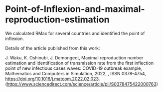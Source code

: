 # Point-of-Inflexion-and-maximal-reproduction-estimation

We calculated RMax for several countries and identified the point of inflexion.

Details of the article published from this work:

J. Waku, K. Oshinubi, J. Demongeot,
Maximal reproduction number estimation and identification of transmission rate from the first inflection point of new infectious cases waves: COVID-19 outbreak example,
Mathematics and Computers in Simulation,
2022,
,
ISSN 0378-4754,
https://doi.org/10.1016/j.matcom.2022.02.023.
(https://www.sciencedirect.com/science/article/pii/S0378475422000763)
